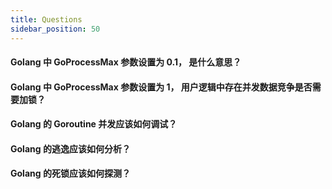 ```yaml
---
title: Questions
sidebar_position: 50
---
```




#### Golang 中 GoProcessMax 参数设置为 0.1， 是什么意思？


#### Golang 中 GoProcessMax 参数设置为 1， 用户逻辑中存在并发数据竞争是否需要加锁？


#### Golang 的 Goroutine 并发应该如何调试？


#### Golang 的逃逸应该如何分析？

#### Golang 的死锁应该如何探测？









